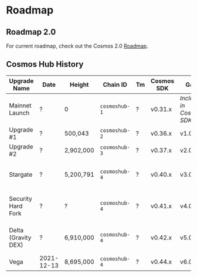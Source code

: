 <!--
order: false
parent:
  order: 8
-->

# Roadmap

## Roadmap 2.0

For current roadmap, check out the Cosmos 2.0 [Roadmap](./cosmos-hub-roadmap-2.0.md).

## Cosmos Hub History

| Upgrade Name        | Date          | Height    | Chain ID      | Tm | Cosmos SDK | Gaia                     | IBC                      |
|---------------------|---------------|-----------|---------------|------------|------------|--------------------------|--------------------------|
| Mainnet Launch      | ?             | 0         | `cosmoshub-1` | ?          | v0.31.x    | _Included in Cosmos SDK_ | n/a                      |
| Upgrade #1          | ?             | 500,043   | `cosmoshub-2` | ?          | v0.36.x    | v1.0.x                   | n/a                      |
| Upgrade #2          | ?     | 2,902,000 | `cosmoshub-3` | ?          | v0.37.x    | v2.0.x                   | n/a                      |
| Stargate            | ?             | 5,200,791 | `cosmoshub-4` | ?          | v0.40.x    | v3.0.x                   | _Included in Cosmos SDK_ |
| Security Hard Fork  | ?             | ?         | `cosmoshub-4` | ?          | v0.41.x    | v4.0.x                   | _Included in Cosmos SDK_ |
| Delta (Gravity DEX) | ?             | 6,910,000 | `cosmoshub-4` | ?          | v0.42.x    | v5.0.x                   | _Included in Cosmos SDK_ |
| Vega                | 2021-12-13 | 8,695,000 | `cosmoshub-4` | ?          | v0.44.x    | v6.0.x                   | v2.0.0                   |




